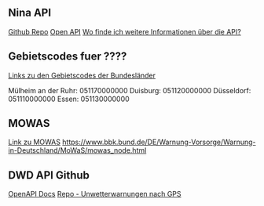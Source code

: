 ## Nina API


[Github Repo](https://github.com/bundesAPI/nina-api)
[Open API](https://nina.api.bund.dev/)
[Wo finde ich weitere Informationen über die API?](https://github.com/bundesAPI/nina-api/issues/17)


## Gebietscodes fuer ????

[Links zu den Gebietscodes der Bundesländer](https://www.xrepository.de/api/xrepository/urn:de:bund:destatis:bevoelkerungsstatistik:schluessel:rs_2021-07-31/download/Regionalschl_ssel_2021-07-31.json)

Mülheim an der Ruhr: 051170000000
Duisburg: 051120000000
Düsseldorf: 051110000000
Essen: 051130000000

## MOWAS

[Link zu MOWAS](https://warnung.bund.de/assets/json/mowas/gefahrendurchsagen.json)
https://www.bbk.bund.de/DE/Warnung-Vorsorge/Warnung-in-Deutschland/MoWaS/mowas_node.html


## DWD API Github

[OpenAPI Docs](https://dwd.api.bund.dev/)
[Repo - Unwetterwarnungen nach GPS](https://github.com/bundesAPI/dwd-api/issues/8)
